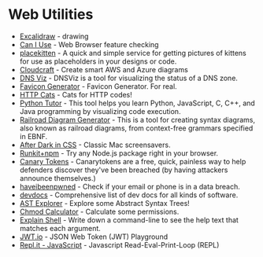# Web Utilities

- [Excalidraw](https://excalidraw.com/) - drawing
- [Can I Use](https://caniuse.com/) - Web Browser feature checking
- [placekitten](https://placekitten.com/) - A quick and simple service for getting pictures of kittens for use as placeholders in your designs or code.
- [Cloudcraft](https://www.cloudcraft.co/) - Create smart AWS and Azure diagrams
- [DNS Viz](https://dnsviz.net/) - DNSViz is a tool for visualizing the status of a DNS zone.
- [Favicon Generator](https://realfavicongenerator.net/) - Favicon Generator. For real.
- [HTTP Cats](https://http.cat/) - Cats for HTTP codes!
- [Python Tutor](https://pythontutor.com/) - This tool helps you learn Python, JavaScript, C, C++, and Java programming by visualizing code execution.
- [Railroad Diagram Generator](https://www.bottlecaps.de/rr/ui) - This is a tool for creating syntax diagrams, also known as railroad diagrams, from context-free grammars specified in EBNF.
- [After Dark in CSS](https://www.bryanbraun.com/after-dark-css/) - Classic Mac screensavers.
- [Runkit+npm](https://npm.runkit.com/) - Try any Node.js package right in your browser.
- [Canary Tokens](https://canarytokens.org/generate) - Canarytokens are a free, quick, painless way to help defenders discover they've been breached (by having attackers announce themselves.)
- [haveibeenpwned](https://haveibeenpwned.com/) - Check if your email or phone is in a data breach.
- [devdocs](https://devdocs.io/) - Comprehensive list of dev docs for all kinds of software.
- [AST Explorer](https://astexplorer.net/) - Explore some Abstract Syntax Trees!
- [Chmod Calculator](https://chmodcommand.com/) - Calculate some permissions.
- [Explain Shell](https://explainshell.com/) - Write down a command-line to see the help text that matches each argument.
- [JWT.io](https://jwt.io/) - JSON Web Token (JWT) Playground
- [Repl.it - JavaScript](https://replit.com/languages/javascript) - Javascript Read-Eval-Print-Loop (REPL)
